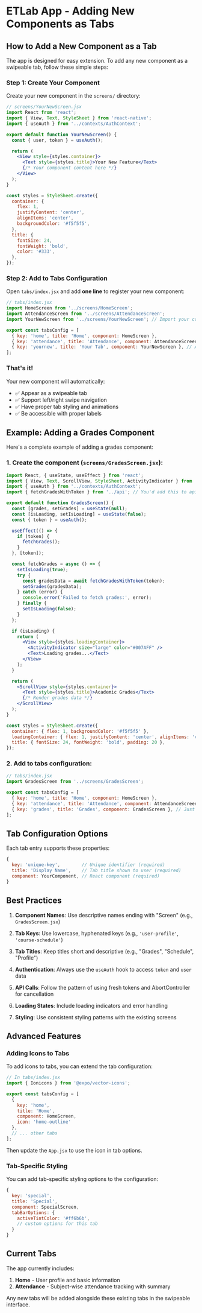 # ETLab App - Adding New Components as Tabs

## How to Add a New Component as a Tab

The app is designed for easy extension. To add any new component as a swipeable tab, follow these simple steps:

### Step 1: Create Your Component

Create your new component in the `screens/` directory:

```jsx
// screens/YourNewScreen.jsx
import React from 'react';
import { View, Text, StyleSheet } from 'react-native';
import { useAuth } from '../contexts/AuthContext';

export default function YourNewScreen() {
  const { user, token } = useAuth();

  return (
    <View style={styles.container}>
      <Text style={styles.title}>Your New Feature</Text>
      {/* Your component content here */}
    </View>
  );
}

const styles = StyleSheet.create({
  container: {
    flex: 1,
    justifyContent: 'center',
    alignItems: 'center',
    backgroundColor: '#f5f5f5',
  },
  title: {
    fontSize: 24,
    fontWeight: 'bold',
    color: '#333',
  },
});
```

### Step 2: Add to Tabs Configuration

Open `tabs/index.jsx` and add **one line** to register your new component:

```jsx
// tabs/index.jsx
import HomeScreen from '../screens/HomeScreen';
import AttendanceScreen from '../screens/AttendanceScreen';
import YourNewScreen from '../screens/YourNewScreen'; // Import your component

export const tabsConfig = [
  { key: 'home', title: 'Home', component: HomeScreen },
  { key: 'attendance', title: 'Attendance', component: AttendanceScreen },
  { key: 'yournew', title: 'Your Tab', component: YourNewScreen }, // Add this line
];
```

### That's it! 

Your new component will automatically:
- ✅ Appear as a swipeable tab
- ✅ Support left/right swipe navigation
- ✅ Have proper tab styling and animations
- ✅ Be accessible with proper labels

## Example: Adding a Grades Component

Here's a complete example of adding a grades component:

### 1. Create the component (`screens/GradesScreen.jsx`):

```jsx
import React, { useState, useEffect } from 'react';
import { View, Text, ScrollView, StyleSheet, ActivityIndicator } from 'react-native';
import { useAuth } from '../contexts/AuthContext';
import { fetchGradesWithToken } from '../api'; // You'd add this to api.jsx

export default function GradesScreen() {
  const [grades, setGrades] = useState(null);
  const [isLoading, setIsLoading] = useState(false);
  const { token } = useAuth();

  useEffect(() => {
    if (token) {
      fetchGrades();
    }
  }, [token]);

  const fetchGrades = async () => {
    setIsLoading(true);
    try {
      const gradesData = await fetchGradesWithToken(token);
      setGrades(gradesData);
    } catch (error) {
      console.error('Failed to fetch grades:', error);
    } finally {
      setIsLoading(false);
    }
  };

  if (isLoading) {
    return (
      <View style={styles.loadingContainer}>
        <ActivityIndicator size="large" color="#007AFF" />
        <Text>Loading grades...</Text>
      </View>
    );
  }

  return (
    <ScrollView style={styles.container}>
      <Text style={styles.title}>Academic Grades</Text>
      {/* Render grades data */}
    </ScrollView>
  );
}

const styles = StyleSheet.create({
  container: { flex: 1, backgroundColor: '#f5f5f5' },
  loadingContainer: { flex: 1, justifyContent: 'center', alignItems: 'center' },
  title: { fontSize: 24, fontWeight: 'bold', padding: 20 },
});
```

### 2. Add to tabs configuration:

```jsx
// tabs/index.jsx
import GradesScreen from '../screens/GradesScreen';

export const tabsConfig = [
  { key: 'home', title: 'Home', component: HomeScreen },
  { key: 'attendance', title: 'Attendance', component: AttendanceScreen },
  { key: 'grades', title: 'Grades', component: GradesScreen }, // Just add this line!
];
```

## Tab Configuration Options

Each tab entry supports these properties:

```jsx
{
  key: 'unique-key',        // Unique identifier (required)
  title: 'Display Name',    // Tab title shown to user (required)
  component: YourComponent, // React component (required)
}
```

## Best Practices

1. **Component Names**: Use descriptive names ending with "Screen" (e.g., `GradesScreen.jsx`)

2. **Tab Keys**: Use lowercase, hyphenated keys (e.g., `'user-profile'`, `'course-schedule'`)

3. **Tab Titles**: Keep titles short and descriptive (e.g., "Grades", "Schedule", "Profile")

4. **Authentication**: Always use the `useAuth` hook to access `token` and `user` data

5. **API Calls**: Follow the pattern of using fresh tokens and AbortController for cancellation

6. **Loading States**: Include loading indicators and error handling

7. **Styling**: Use consistent styling patterns with the existing screens

## Advanced Features

### Adding Icons to Tabs

To add icons to tabs, you can extend the tab configuration:

```jsx
// In tabs/index.jsx
import { Ionicons } from '@expo/vector-icons';

export const tabsConfig = [
  { 
    key: 'home', 
    title: 'Home', 
    component: HomeScreen,
    icon: 'home-outline'
  },
  // ... other tabs
];
```

Then update the `App.jsx` to use the icon in tab options.

### Tab-Specific Styling

You can add tab-specific styling options to the configuration:

```jsx
{
  key: 'special',
  title: 'Special',
  component: SpecialScreen,
  tabBarOptions: {
    activeTintColor: '#ff6b6b',
    // custom options for this tab
  }
}
```

## Current Tabs

The app currently includes:

1. **Home** - User profile and basic information
2. **Attendance** - Subject-wise attendance tracking with summary

Any new tabs will be added alongside these existing tabs in the swipeable interface.